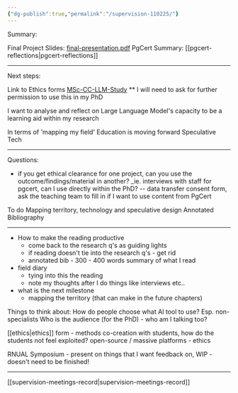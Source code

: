 ```yaml
---
{"dg-publish":true,"permalink":"/supervision-110225/"}
---
```


Summary: 

Final Project Slides: [final-presentation.pdf](https://artslondon-my.sharepoint.com/:b:/g/personal/m_henryrichards_arts_ac_uk/EX0qB3782wtLmhM3vIZPaEoBGtYFeacw85jwp2CqO2hayQ?e=U1YQ3l) 
PgCert Summary: [[pgcert-reflections\|pgcert-reflections]]

---
Next steps: 

Link to Ethics forms [MSc-CC-LLM-Study](https://artslondon-my.sharepoint.com/:f:/g/personal/m_henryrichards_arts_ac_uk/EkMs1qbMkTxIuOx030VetukB1785bZFQngINcUSqyt27kQ?e=FRtqrj)
** I will need to ask for further permission to use this in my PhD

I want to analyse and reflect on Large Language Model's capacity to be a learning aid within my research 

In terms of 'mapping my field'
Education is moving forward
Speculative 
Tech 


---
Questions:

- if you get ethical clearance for one project, can you use the outcome/findings/material in another? _ie. interviews with staff for pgcert, can I use directly within the PhD?
-- data transfer consent form, ask the teaching team to fill in if I want to use content from PgCert

To do
Mapping territory, technology and speculative design
Annotated Bibliography 

--- 

- How to make the reading productive
	- come back to the research q's as guiding lights
	- if reading doesn't tie into the research q's - get rid 
	- annotated bib  - 300 - 400 words summary of what I read
- field diary 
	- tying into this the reading 
	- note my thoughts after I do things like interviews etc..
- what is the next milestone
	- mapping the territory (that can make in the future chapters)

Things to think about: 
How do people choose what AI tool to use? Esp. non-specialists
Who is the audience (for the PhD) - who am I talking too?

[[ethics\|ethics]] form - methods
	co-creation with students, how do the students not feel exploited? 
	open-source / massive platforms - ethics 

RNUAL Symposium - present on things that I want feedback on, WIP - doesn't need to be finished! 

---
[[supervision-meetings-record\|supervision-meetings-record]]
